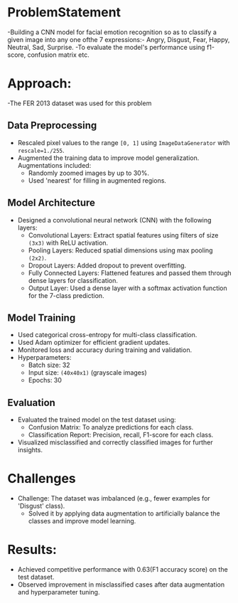 # ProblemStatement 
-Building a CNN model for facial emotion recognition so as to classify a given image into any one ofthe 7 expressions:- Angry, Disgust, Fear, Happy, Neutral, Sad, Surprise.
-To evaluate the model's performance using f1-score, confusion matrix etc.
# Approach:
-The FER 2013 dataset was used for this problem
## Data Preprocessing
  - Rescaled pixel values to the range `[0, 1]` using `ImageDataGenerator` with `rescale=1./255`.
  - Augmented the training data to improve model generalization. Augmentations included:
    - Randomly zoomed images by up to 30%.
    - Used 'nearest' for filling in augmented regions.

## Model Architecture
- Designed a convolutional neural network (CNN) with the following layers:
  - Convolutional Layers: Extract spatial features using filters of size `(3x3)` with ReLU activation.
  - Pooling Layers: Reduced spatial dimensions using max pooling `(2x2)`.
  - Dropout Layers: Added dropout to prevent overfitting.
  - Fully Connected Layers: Flattened features and passed them through dense layers for classification.
  - Output Layer: Used a dense layer with a softmax activation function for the 7-class prediction.

## Model Training
- Used categorical cross-entropy for multi-class classification.
- Used Adam optimizer for efficient gradient updates.
- Monitored loss and accuracy during training and validation.
- Hyperparameters:
  - Batch size: 32
  - Input size: `(40x40x1)` (grayscale images)
  - Epochs: 30

## Evaluation
- Evaluated the trained model on the test dataset using:
  - Confusion Matrix: To analyze predictions for each class.
  - Classification Report: Precision, recall, F1-score for each class.
- Visualized misclassified and correctly classified images for further insights.

# Challenges
- Challenge: The dataset was imbalanced (e.g., fewer examples for 'Disgust' class).
  - Solved it by applying data augmentation to artificially balance the classes and improve model learning.

# Results:
- Achieved competitive performance with 0.63(F1 accuracy score) on the test dataset.
- Observed improvement in misclassified cases after data augmentation and hyperparameter tuning.
